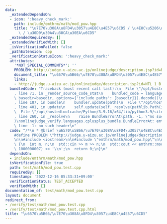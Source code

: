 ```yaml
---
data:
  _extendedDependsOn:
  - icon: ':heavy_check_mark:'
    path: include/emthrm/math/mod_pow.hpp
    title: "\u7E70\u308A\u8FD4\u3057\u4E8C\u4E57\u6CD5 / \u4E8C\u5206\u7D2F\u4E57\u6CD5\
      \ / \u30D0\u30A4\u30CA\u30EA\u6CD5"
  _extendedRequiredBy: []
  _extendedVerifiedWith: []
  _isVerificationFailed: false
  _pathExtension: cpp
  _verificationStatusIcon: ':heavy_check_mark:'
  attributes:
    '*NOT_SPECIAL_COMMENTS*': ''
    PROBLEM: http://judge.u-aizu.ac.jp/onlinejudge/description.jsp?id=NTL_1_B
    document_title: "\u6570\u5B66/\u7E70\u308A\u8FD4\u3057\u4E8C\u4E57\u6CD5"
    links:
    - http://judge.u-aizu.ac.jp/onlinejudge/description.jsp?id=NTL_1_B
  bundledCode: "Traceback (most recent call last):\n  File \"/opt/hostedtoolcache/Python/3.9.16/x64/lib/python3.9/site-packages/onlinejudge_verify/documentation/build.py\"\
    , line 71, in _render_source_code_stat\n    bundled_code = language.bundle(stat.path,\
    \ basedir=basedir, options={'include_paths': [basedir]}).decode()\n  File \"/opt/hostedtoolcache/Python/3.9.16/x64/lib/python3.9/site-packages/onlinejudge_verify/languages/cplusplus.py\"\
    , line 187, in bundle\n    bundler.update(path)\n  File \"/opt/hostedtoolcache/Python/3.9.16/x64/lib/python3.9/site-packages/onlinejudge_verify/languages/cplusplus_bundle.py\"\
    , line 401, in update\n    self.update(self._resolve(pathlib.Path(included), included_from=path))\n\
    \  File \"/opt/hostedtoolcache/Python/3.9.16/x64/lib/python3.9/site-packages/onlinejudge_verify/languages/cplusplus_bundle.py\"\
    , line 260, in _resolve\n    raise BundleErrorAt(path, -1, \"no such header\"\
    )\nonlinejudge_verify.languages.cplusplus_bundle.BundleErrorAt: emthrm/math/mod_pow.hpp:\
    \ line -1: no such header\n"
  code: "/*\n * @brief \u6570\u5B66/\u7E70\u308A\u8FD4\u3057\u4E8C\u4E57\u6CD5\n */\n\
    #define PROBLEM \"http://judge.u-aizu.ac.jp/onlinejudge/description.jsp?id=NTL_1_B\"\
    \n\n#include <iostream>\n\n#include \"emthrm/math/mod_pow.hpp\"\n\nint main()\
    \ {\n  int m, n;\n  std::cin >> m >> n;\n  std::cout << emthrm::mod_pow(m, n,\
    \ 1000000007) << '\\n';\n  return 0;\n}\n"
  dependsOn:
  - include/emthrm/math/mod_pow.hpp
  isVerificationFile: true
  path: test/math/mod_pow.test.cpp
  requiredBy: []
  timestamp: '2022-12-16 05:33:31+09:00'
  verificationStatus: TEST_ACCEPTED
  verifiedWith: []
documentation_of: test/math/mod_pow.test.cpp
layout: document
redirect_from:
- /verify/test/math/mod_pow.test.cpp
- /verify/test/math/mod_pow.test.cpp.html
title: "\u6570\u5B66/\u7E70\u308A\u8FD4\u3057\u4E8C\u4E57\u6CD5"
---
```

